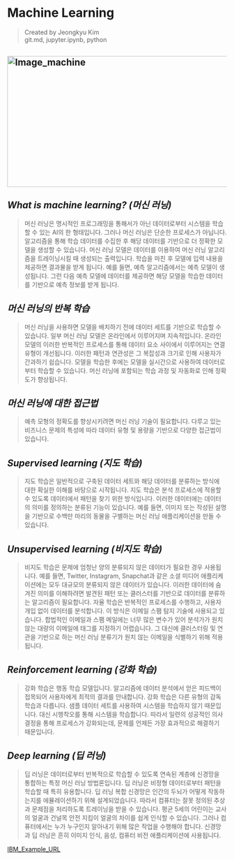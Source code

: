 Machine Learning
=============
> Created by Jeongkyu Kim  
git.md, jupyter.ipynb, python  

<img src="https://user-images.githubusercontent.com/66001539/117562702-e3234d00-b0db-11eb-914a-4dbd0a04fab6.png" width="600px" height="300px" title="px(픽셀) 크기 설정" alt="Image_machine"></img><br/>  
*What is machine learning? (머신 러닝)*
-------------
> 머신 러닝은 명시적인 프로그래밍을 통해서가 아닌 데이터로부터 시스템을 학습할 수 있는 AI의 한 형태입니다. 그러나 머신 러닝은 단순한 프로세스가 아닙니다. 알고리즘을 통해 학습 데이터를 수집한 후 해당 데이터를 기반으로 더 정확한 모델을 생성할 수 있습니다. 머신 러닝 모델은 데이터를 이용하여 머신 러닝 알고리즘을 트레이닝시킬 때 생성되는 출력입니다. 학습을 마친 후 모델에 입력 내용을 제공하면 결과물을 받게 됩니다. 예를 들면, 예측 알고리즘에서는 예측 모델이 생성됩니다. 그런 다음 예측 모델에 데이터를 제공하면 해당 모델을 학습한 데이터를 기반으로 예측 정보를 받게 됩니다.  

*머신 러닝의 반복 학습*
-------------
> 머신 러닝을 사용하면 모델을 배치하기 전에 데이터 세트를 기반으로 학습할 수 있습니다. 일부 머신 러닝 모델은 온라인에서 이루어지며 지속적입니다. 온라인 모델의 이러한 반복적인 프로세스를 통해 데이터 요소 사이에서 이루어지는 연결 유형이 개선됩니다. 이러한 패턴과 연관성은 그 복잡성과 크기로 인해 사용자가 간과하기 쉽습니다. 모델을 학습한 후에는 모델을 실시간으로 사용하여 데이터로부터 학습할 수 있습니다. 머신 러닝에 포함되는 학습 과정 및 자동화로 인해 정확도가 향상됩니다.  

*머신 러닝에 대한 접근법*
-------------
> 예측 모형의 정확도를 향상시키려면 머신 러닝 기술이 필요합니다. 다루고 있는 비즈니스 문제의 특성에 따라 데이터 유형 및 용량을 기반으로 다양한 접근법이 있습니다.  

*Supervised learning (지도 학습)*
-------------
> 지도 학습은 일반적으로 구축된 데이터 세트와 해당 데이터를 분류하는 방식에 대한 확실한 이해를 바탕으로 시작됩니다. 지도 학습은 분석 프로세스에 적용할 수 있도록 데이터에서 패턴을 찾기 위한 방식입니다. 이러한 데이터에는 데이터의 의미를 정의하는 분류된 기능이 있습니다. 예를 들면, 이미지 또는 작성된 설명을 기반으로 수백만 마리의 동물을 구별하는 머신 러닝 애플리케이션을 만들 수 있습니다.  

*Unsupervised learning (비지도 학습)*
-------------
> 비지도 학습은 문제에 엄청난 양의 분류되지 않은 데이터가 필요한 경우 사용됩니다. 예를 들면, Twitter, Instagram, Snapchat과 같은 소셜 미디어 애플리케이션에는 모두 대규모의 분류되지 않은 데이터가 있습니다. 이러한 데이터에 숨겨진 의미를 이해하려면 발견된 패턴 또는 클러스터를 기반으로 데이터를 분류하는 알고리즘이 필요합니다. 자율 학습은 반복적인 프로세스를 수행하고, 사용자 개입 없이 데이터를 분석합니다. 이 방식은 이메일 스팸 탐지 기술에 사용되고 있습니다. 합법적인 이메일과 스팸 메일에는 너무 많은 변수가 있어 분석가가 원치 않는 대량의 이메일에 태그를 지정하기 어렵습니다. 그 대신에 클러스터링 및 연관을 기반으로 하는 머신 러닝 분류기가 원치 않는 이메일을 식별하기 위해 적용됩니다.  

*Reinforcement learning (강화 학습)*
-------------
> 강화 학습은 행동 학습 모델입니다. 알고리즘에 데이터 분석에서 얻은 피드백이 접목되어 사용자에게 최적의 결과를 안내합니다. 강화 학습은 다른 유형의 감독 학습과 다릅니다. 샘플 데이터 세트를 사용하여 시스템을 학습하지 않기 때문입니다. 대신 시행착오를 통해 시스템을 학습합니다. 따라서 일련의 성공적인 의사결정을 통해 프로세스가 강화되는데, 문제를 언제든 가장 효과적으로 해결하기 때문입니다.  

*Deep learning (딥 러닝)*
-------------
> 딥 러닝은 데이터로부터 반복적으로 학습할 수 있도록 연속된 계층에 신경망을 통합하는 특정 머신 러닝 방법론입니다. 딥 러닝은 비정형 데이터로부터 패턴을 학습할 때 특히 유용합니다. 딥 러닝 복합 신경망은 인간의 두뇌가 어떻게 작동하는지를 에뮬레이션하기 위해 설계되었습니다. 따라서 컴퓨터는 잘못 정의된 추상과 문제점을 처리하도록 트레이닝을 받을 수 있습니다. 평균 5세의 어린이는 교사의 얼굴과 건널목 안전 지킴이 얼굴의 차이를 쉽게 인식할 수 있습니다. 그러나 컴퓨터에서는 누가 누구인지 알아내기 위해 많은 작업을 수행해야 합니다. 신경망과 딥 러닝은 흔히 이미지 인식, 음성, 컴퓨터 비전 애플리케이션에 사용됩니다.


[IBM_Example_URL](https://www.ibm.com/kr-ko/analytics/machine-learning?p1=Search&p4=43700052658044404&p5=e&gclid=CjwKCAjw7diEBhB-EiwAskVi1yKXEyBOHmWSVyWV_9KBln8r-eFt6RrIeJY0xY6pJ-iF2IKjIjuXLxoC9X4QAvD_BwE&gclsrc=aw.ds)  
